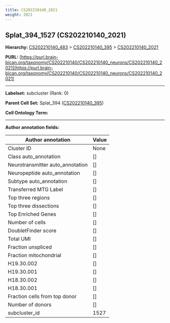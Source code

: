 ```yaml
---
title: CS202210140_2021
weight: 2021
---
```

## Splat_394_1527 (CS202210140_2021)
<b>Hierarchy: </b>
[CS202210140_483](../CS202210140_483) >
[CS202210140_395](../CS202210140_395) >
[CS202210140_2021](../CS202210140_2021)

**PURL:** [https://purl.brain-bican.org/taxonomy/CS202210140/CS202210140_neurons/CS202210140_2021](https://purl.brain-bican.org/taxonomy/CS202210140/CS202210140_neurons/CS202210140_2021)

---


**Labelset:** subcluster (Rank: 0)

**Parent Cell Set:** Splat_394 ([CS202210140_395](../CS202210140_395))



**Cell Ontology Term:** 

[MARKER GENES.]: #


---

[TRANSFERRED ANNOTATIONS.]: #


[AUTHOR ANNOTATION FIELDS.]: #


**Author annotation fields:**

| Author annotation | Value |
|-------------------|-------|
|Cluster ID|None|
|Class auto_annotation|[]|
|Neurotransmitter auto_annotation|[]|
|Neuropeptide auto_annotation|[]|
|Subtype auto_annotation|[]|
|Transferred MTG Label|[]|
|Top three regions|[]|
|Top three dissections|[]|
|Top Enriched Genes|[]|
|Number of cells|[]|
|DoubletFinder score|[]|
|Total UMI|[]|
|Fraction unspliced|[]|
|Fraction mitochondrial|[]|
|H19.30.002|[]|
|H19.30.001|[]|
|H18.30.002|[]|
|H18.30.001|[]|
|Fraction cells from top donor|[]|
|Number of donors|[]|
|subcluster_id|1527|
